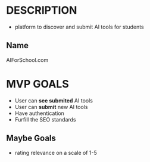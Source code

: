 # DESCRIPTION

- platform to discover and submit AI tools for students

## Name

AIForSchool.com

# MVP GOALS

- User can **see submited** AI tools
- User can **submit** new AI tools
- Have authentication
- Furfill the SEO standards

## Maybe Goals

- rating relevance on a scale of 1-5



